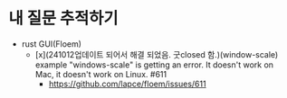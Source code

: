 # 내 질문 추적하기
- rust GUI(Floem)
  - [x](241012업데이트 되어서 해결 되었음. 굿closed 함.)(window-scale) example "windows-scale" is getting an error. It doesn't work on Mac, it doesn't work on Linux. #611   
    - https://github.com/lapce/floem/issues/611
